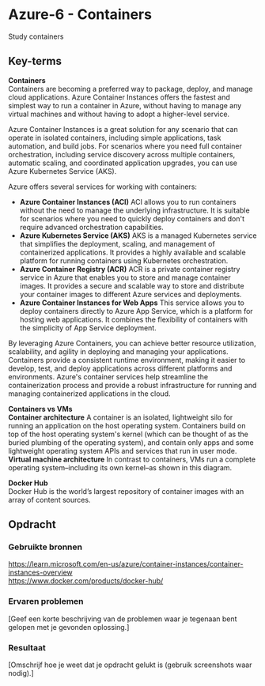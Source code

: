 # Azure-6 - Containers
Study containers

## Key-terms
**Containers**  
Containers are becoming a preferred way to package, deploy, and manage cloud applications. Azure Container Instances offers the fastest and simplest way to run a container in Azure, without having to manage any virtual machines and without having to adopt a higher-level service.

Azure Container Instances is a great solution for any scenario that can operate in isolated containers, including simple applications, task automation, and build jobs. For scenarios where you need full container orchestration, including service discovery across multiple containers, automatic scaling, and coordinated application upgrades, you can use Azure Kubernetes Service (AKS).  

Azure offers several services for working with containers:
- **Azure Container Instances (ACI)** ACI allows you to run containers without the need to manage the underlying infrastructure. It is suitable for scenarios where you need to quickly deploy containers and don't require advanced orchestration capabilities.
- **Azure Kubernetes Service (AKS)** AKS is a managed Kubernetes service that simplifies the deployment, scaling, and management of containerized applications. It provides a highly available and scalable platform for running containers using Kubernetes orchestration.
- **Azure Container Registry (ACR)** ACR is a private container registry service in Azure that enables you to store and manage container images. It provides a secure and scalable way to store and distribute your container images to different Azure services and deployments.
- **Azure Container Instances for Web Apps** This service allows you to deploy containers directly to Azure App Service, which is a platform for hosting web applications. It combines the flexibility of containers with the simplicity of App Service deployment.

By leveraging Azure Containers, you can achieve better resource utilization, scalability, and agility in deploying and managing your applications. Containers provide a consistent runtime environment, making it easier to develop, test, and deploy applications across different platforms and environments. Azure's container services help streamline the containerization process and provide a robust infrastructure for running and managing containerized applications in the cloud.  

**Containers vs VMs**  
**Container architecture** A container is an isolated, lightweight silo for running an application on the host operating system. Containers build on top of the host operating system's kernel (which can be thought of as the buried plumbing of the operating system), and contain only apps and some lightweight operating system APIs and services that run in user mode.  
**Virtual machine architecture** In contrast to containers, VMs run a complete operating system–including its own kernel–as shown in this diagram.


**Docker Hub**  
Docker Hub is the world’s largest repository of container images with an array of content sources.


## Opdracht
### Gebruikte bronnen
https://learn.microsoft.com/en-us/azure/container-instances/container-instances-overview  
https://www.docker.com/products/docker-hub/  


### Ervaren problemen
[Geef een korte beschrijving van de problemen waar je tegenaan bent gelopen met je gevonden oplossing.]

### Resultaat
[Omschrijf hoe je weet dat je opdracht gelukt is (gebruik screenshots waar nodig).]
